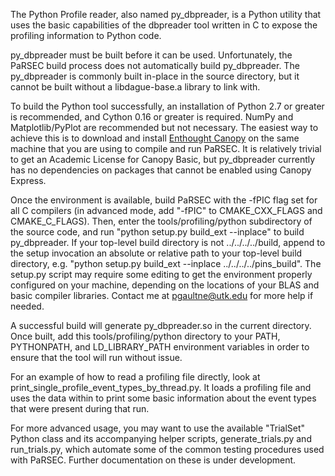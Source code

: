 The Python Profile reader, also named py_dbpreader, is a Python utility that uses the basic capabilities of the dbpreader tool written in C to expose the profiling information to Python code. 

py_dbpreader must be built before it can be used. Unfortunately, the PaRSEC build process does not automatically build py_dbpreader. The py_dbpreader is commonly built in-place in the source directory, but it cannot be built without a libdague-base.a library to link with.

To build the Python tool successfully, an installation of Python 2.7 or greater is recommended, and Cython 0.16 or greater is required. NumPy and Matplotlib/PyPlot are recommended but not necessary. The easiest way to achieve this is to download and install [Enthought Canopy](https://www.enthought.com/store/) on the same machine that you are using to compile and run PaRSEC. It is relatively trivial to get an Academic License for Canopy Basic, but py_dbpreader currently has no dependencies on packages that cannot be enabled using Canopy Express.

Once the environment is available, build PaRSEC with the -fPIC flag set for all C compilers (in advanced mode, add "-fPIC" to CMAKE_CXX_FLAGS and CMAKE_C_FLAGS). Then, enter the tools/profiling/python subdirectory of the source code, and run "python setup.py build_ext --inplace" to build py_dbpreader. If your top-level build directory is not ../../../../build, append to the setup invocation an absolute or relative path to your top-level build directory, e.g. "python setup.py build_ext --inplace ../../../../pins_build". 
The setup.py script may require some editing to get the environment properly configured on your machine, depending on the locations of your BLAS and basic compiler libraries. Contact me at pgaultne@utk.edu for more help if needed.

A successful build will generate py_dbpreader.so in the current directory. Once built, add this tools/profiling/python directory to your PATH, PYTHONPATH, and LD_LIBRARY_PATH environment variables in order to ensure that the tool will run without issue.

For an example of how to read a profiling file directly, look at print_single_profile_event_types_by_thread.py. It loads a profiling file and uses the data within to print some basic information about the event types that were present during that run. 

For more advanced usage, you may want to use the available "TrialSet" Python class and its accompanying helper scripts, generate_trials.py and run_trials.py, which automate some of the common testing procedures used with PaRSEC. Further documentation on these is under development.

